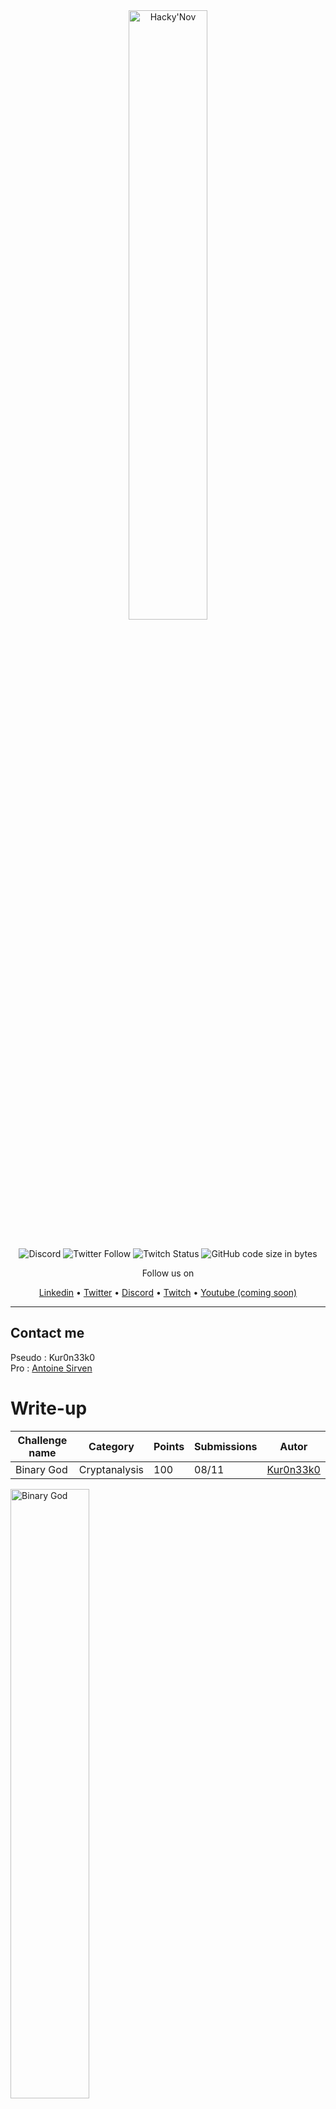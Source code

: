 <div align="center">
  <a href="https://hackynov.fr"><img src="https://i.imgur.com/XGJF8Xu.png" alt="Hacky'Nov" width="50%"></a>
  <br><br>
  
  ![Discord](https://img.shields.io/discord/897766049099956284?label=Discord&style=for-the-badge)
  ![Twitter Follow](https://img.shields.io/twitter/follow/HackyNov?color=%231d9bf0&label=Twitter&style=for-the-badge)
  ![Twitch Status](https://img.shields.io/twitch/status/hackynov?color=%23772ce8&style=for-the-badge)
  ![GitHub code size in bytes](https://img.shields.io/github/languages/code-size/Kur0n33k0/HackyNov_CTFD?color=green&label=size&style=for-the-badge)
  
  <p>Follow us on</p>
  <a href="https://www.linkedin.com/company/hacky-nov/">Linkedin</a>
  •
  <a href="https://twitter.com/HackyNov">Twitter</a>
  •
  <a href="https://discord.gg/JGue7PhV">Discord</a>
  •
  <a href="https://www.twitch.tv/hackynov">Twitch</a>
  •
  <a href="">Youtube (coming soon)</a>
</div>

----
## Contact me

Pseudo : Kur0n33k0<br/>
Pro : [Antoine Sirven](https://www.linkedin.com/in/antoine-sirven-as/)

# Write-up

| Challenge name  | Category | Points | Submissions | Autor |
|-----------------|---------------|------------------|----------------------|----------------------|
| Binary God      | Cryptanalysis  | 100 | 08/11 | [Kur0n33k0](https://www.linkedin.com/in/antoine-sirven-as/)|

<img src="https://i.imgur.com/rLBXSz1.png" alt="Binary God" width="50%">

When reading, we can understand that "06879054" is the number to call the Binary God. So we turn it into binary.

In any converter, we get 00110000 00110110 00111000 00110111 00111001 00110000 00110101 00110100.

The symbol on top of the page is that of XOR who is a type of additive cipher. So we take the binary previously found and we decrypt "|S\^\EQAR_VVPBPQH_KC\@TG" using the binary as a key.

After the decryption is complet, we got "Ledieudubinaireexistepas".

**FLAG: HACKYNOV{Ledieudubinaireexistepas}**
**AND GOOD JOB IT'S DONE !**